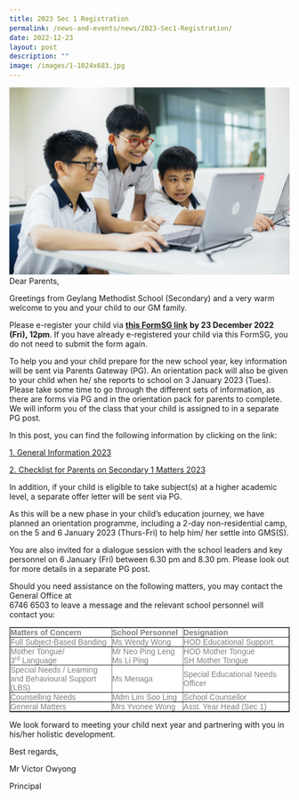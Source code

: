 ```yaml
---
title: 2023 Sec 1 Registration
permalink: /news-and-events/news/2023-Sec1-Registration/
date: 2022-12-23
layout: post
description: ""
image: /images/1-1024x683.jpg
---
```

![](/images/2-1024x683.jpg)
Dear Parents,

Greetings from Geylang Methodist School (Secondary) and a very warm welcome to you and your child to our GM family.

Please e-register your child via [**this FormSG link**](https://form.gov.sg/5fc3b66120ab8400115f8dc2) **by 23 December 2022 (Fri), 12pm**. If you have already e-registered your child via this FormSG, you do not need to submit the form again.

To help you and your child prepare for the new school year, key information will be sent via Parents Gateway (PG). An orientation pack will also be given to your child when he/ she reports to school on 3 January 2023 (Tues). Please take some time to go through the different sets of information, as there are forms via PG and in the orientation pack for parents to complete. We will inform you of the class that your child is assigned to in a separate PG post.

In this post, you can find the following information by clicking on the link:

[1\. General Information 2023](https://geylangmethodistsec.moe.edu.sg/wp-content/uploads/2022/12/1.-General-Information-2023.pdf)

[2\. Checklist for Parents on Secondary 1 Matters 2023](https://geylangmethodistsec.moe.edu.sg/wp-content/uploads/2022/12/2.-Checklist-for-Parents-on-Secondary-1-Matters-2023.pdf)

In addition, if your child is eligible to take subject(s) at a higher academic level, a separate offer letter will be sent via PG.

As this will be a new phase in your child’s education journey, we have planned an orientation programme, including a 2-day non-residential camp, on the 5 and 6 January 2023 (Thurs-Fri) to help him/ her settle into GMS(S).

You are also invited for a dialogue session with the school leaders and key personnel on 6 January (Fri) between 6.30 pm and 8.30 pm. Please look out for more details in a separate PG post.

Should you need assistance on the following matters, you may contact the General Office at  
6746 6503 to leave a message and the relevant school personnel will contact you:

<table border="1" style="box-sizing: border-box; border-collapse: collapse; border-spacing: 0px; background-color: rgb(255, 255, 255); color: rgb(128, 128, 128); font-family: Helvetica, Verdana, Arial, sans-serif; font-size: 14px; font-style: normal; font-variant-ligatures: normal; font-variant-caps: normal; font-weight: 400; letter-spacing: normal; orphans: 2; text-align: start; text-transform: none; white-space: normal; widows: 2; word-spacing: 0px; -webkit-text-stroke-width: 0px; text-decoration-thickness: initial; text-decoration-style: initial; text-decoration-color: initial;"><tbody style="box-sizing: border-box;"><tr style="box-sizing: border-box;"><td width="228" style="box-sizing: border-box; padding: 0px;"><strong style="box-sizing: border-box; font-weight: bold;">Matters of Concern</strong></td><td width="156" style="box-sizing: border-box; padding: 0px;"><strong style="box-sizing: border-box; font-weight: bold;">School Personnel</strong></td><td width="240" style="box-sizing: border-box; padding: 0px;"><strong style="box-sizing: border-box; font-weight: bold;">Designation</strong></td></tr><tr style="box-sizing: border-box;"><td width="228" style="box-sizing: border-box; padding: 0px;">Full Subject-Based Banding</td><td width="156" style="box-sizing: border-box; padding: 0px;">Ms Wendy Wong</td><td width="240" style="box-sizing: border-box; padding: 0px;">HOD Educational Support</td></tr><tr style="box-sizing: border-box;"><td width="228" style="box-sizing: border-box; padding: 0px;">Mother Tongue/ 3<sup style="box-sizing: border-box; font-size: 10.5px; line-height: 0; position: relative; vertical-align: baseline; top: -0.5em;">rd</sup><span>&nbsp;</span>Language</td><td width="156" style="box-sizing: border-box; padding: 0px;">Mr Neo Ping Leng<br style="box-sizing: border-box;">Ms Li Ping</td><td width="240" style="box-sizing: border-box; padding: 0px;">HOD Mother Tongue<br style="box-sizing: border-box;">SH Mother Tongue</td></tr><tr style="box-sizing: border-box;"><td width="228" style="box-sizing: border-box; padding: 0px;">Special Needs / Learning and Behavioural Support (LBS)</td><td width="156" style="box-sizing: border-box; padding: 0px;">Ms Menaga</td><td width="240" style="box-sizing: border-box; padding: 0px;">Special Educational Needs Officer</td></tr><tr style="box-sizing: border-box;"><td width="228" style="box-sizing: border-box; padding: 0px;">Counselling Needs</td><td width="156" style="box-sizing: border-box; padding: 0px;">Mdm Lim Soo Ling</td><td width="240" style="box-sizing: border-box; padding: 0px;">School Counsellor</td></tr><tr style="box-sizing: border-box;"><td width="228" style="box-sizing: border-box; padding: 0px;">General Matters</td><td width="156" style="box-sizing: border-box; padding: 0px;">Mrs Yvonee Wong</td><td width="240" style="box-sizing: border-box; padding: 0px;">Asst. Year Head (Sec 1)</td></tr></tbody></table>

We look forward to meeting your child next year and partnering with you in his/her holistic development.

Best regards,

Mr Victor Owyong

Principal